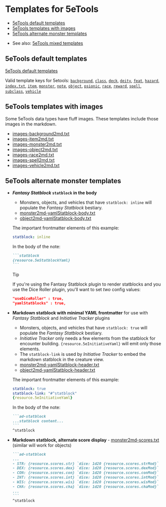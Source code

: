 # Templates for 5eTools

- [5eTools default templates](#5etools-default-templates)
- [5eTools templates with images](#5etools-templates-with-images)
- [5eTools alternate monster templates](#5etools-alternate-monster-templates)
<!-- -->
- See also: [5eTools mixed templates](mixed/README.md)

## 5eTools default templates

[5eTools default templates](../../../src/main/resources/templates/tools5e/)

Valid template keys for 5etools:
[`background`](../../../src/main/resources/templates/tools5e/background2md.txt),
[`class`](../../../src/main/resources/templates/tools5e/class2md.txt),
[`deck`](../../../src/main/resources/templates/tools5e/deck2md.txt),
[`deity`](../../../src/main/resources/templates/tools5e/deity2md.txt),
[`feat`](../../../src/main/resources/templates/tools5e/feat2md.txt),
[`hazard`](../../../src/main/resources/templates/tools5e/hazard2md.txt),
[`index.txt`](../../../src/main/resources/templates/tools5e/index.txt),
[`item`](../../../src/main/resources/templates/tools5e/item2md.txt),
[`monster`](../../../src/main/resources/templates/tools5e/monster2md.txt),
[`note`](../../../src/main/resources/templates/tools5e/note2md.txt),
[`object`](../../../src/main/resources/templates/tools5e/object2md.txt),
[`psionic`](../../../src/main/resources/templates/tools5e/psionic2md.txt),
[`race`](../../../src/main/resources/templates/tools5e/race2md.txt),
[`reward`](../../../src/main/resources/templates/tools5e/reward2md.txt),
[`spell`](../../../src/main/resources/templates/tools5e/spell2md.txt),
[`subclass`](../../../src/main/resources/templates/tools5e/subclass2md.txt),
[`vehicle`](../../../src/main/resources/templates/tools5e/vehicle2md.txt)

## 5eTools templates with images

Some 5eTools data types have fluff images.  These templates include those images in the markdown.

- [images-background2md.txt](images-background2md.txt)
- [images-item2md.txt](images-item2md.txt)
- [images-monster2md.txt](images-monster2md.txt)
- [images-object2md.txt](images-object2md.txt)
- [images-race2md.txt](images-race2md.txt)
- [images-spell2md.txt](images-spell2md.txt)
- [images-vehicle2md.txt](images-vehicle2md.txt)

## 5eTools alternate monster templates

- ***Fantasy Statblock* `statblock` in the body**
    - Monsters, objects, and vehicles that have `statblock: inline` will populate the *Fantasy Statblock* bestiary.
    - [monster2md-yamlStatblock-body.txt](monster2md-yamlStatblock-body.txt)
    - [object2md-yamlStatblock-body.txt](object2md-yamlStatblock-body.txt)

    The important frontmatter elements of this example:

    ```yaml
    statblock: inline
    ```

    In the body of the note:

    ````markdown
    ```statblock
    {resource.5eStatblockYaml}
    ```
    ````

    > [!TIP]
    > If you're using the Fantasy Statblock plugin to render statblocks
    > and you use the Dice Roller plugin, you'll want to set *two* config values:
    >
    > ```json
    > "useDiceRoller" : true,
    > "yamlStatblocks" : true,
    > ```

- **Markdown statblock with minimal YAML frontmatter** for use with *Fantasy Statblock* and *Initiative Tracker* plugins
    - Monsters, objects, and vehicles that have `statblock: true` will populate the *Fantasy Statblock* bestiary.
    - *Initiative Tracker* only needs a few elements from the statblock for encounter building. `{resource.5eInitiativeYaml}` will emit only those elements.
    - The `statblock-link` is used by *Initiative Tracker* to embed the markdown statblock in the creature view.
    - [monster2md-yamlStatblock-header.txt](monster2md-yamlStatblock-header.txt)
    - [object2md-yamlStatblock-header.txt](object2md-yamlStatblock-header.txt)

    The important frontmatter elements of this example:

    ```yaml
    statblock: true
    statblock-link: "#^statblock"
    {resource.5eInitiativeYaml}
    ```

    In the body of the note:

    ````markdown
    ```ad-statblock
    ...statblock content...
    ```
    ^statblock
    ````

- **Markdown statblock, alternate score display** - [monster2md-scores.txt](monster2md-scores.txt) (similar will work for objects)

    ````markdown
    ```ad-statblock
    ...
    - STR: {resource.scores.str} `dice: 1d20 {resource.scores.strMod}`
    - DEX: {resource.scores.dex} `dice: 1d20 {resource.scores.dexMod}`
    - CON: {resource.scores.con} `dice: 1d20 {resource.scores.conMod}`
    - INT: {resource.scores.int} `dice: 1d20 {resource.scores.intMod}`
    - WIS: {resource.scores.wis} `dice: 1d20 {resource.scores.wisMod}`
    - CHA: {resource.scores.cha} `dice: 1d20 {resource.scores.chaMod}`
    ...
    ```
    ^statblock
    ````
